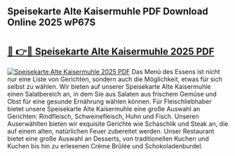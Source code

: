 ## Speisekarte Alte Kaisermuhle PDF Download Online 2025 wP67S

# <h2><a href="http://gceeba.nevu.top/?p=Speisekarte+Alte+Kaisermuhle">🔗 👉🔴 Speisekarte Alte Kaisermuhle 2025 PDF</a></h2>

[![Speisekarte Alte Kaisermuhle 2025 PDF](https://i.imgur.com/dBaPXMq.png)](http://gceeba.nevu.top/?p=Speisekarte+Alte+Kaisermuhle)
Das Menü des Essens ist nicht nur eine Liste von Gerichten, sondern auch die Möglichkeit, etwas für sich selbst zu wählen. Wir bieten auf unserer Speisekarte Alte Kaisermuhle einen Salatbereich an, in dem Sie aus Salaten aus frischem Gemüse und Obst für eine gesunde Ernährung wählen können. Für Fleischliebhaber bietet unsere Speisekarte Alte Kaisermuhle eine große Auswahl an Gerichten: Rindfleisch, Schweinefleisch, Huhn und Fisch. Unseren Auserwählten bieten wir exquisite Gerichte wie Schaschlik und Steak an, die auf einem alten, natürlichen Feuer zubereitet werden. Unser Restaurant bietet eine große Auswahl an Desserts, von traditionellen Kuchen und Kuchen bis hin zu erlesenen Crème Brûlée und Schokoladenburdel.
